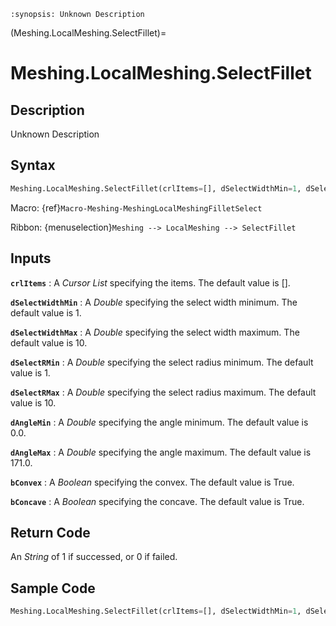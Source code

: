 ```{module} Meshing.LocalMeshing.SelectFillet()
:synopsis: Unknown Description
```

(Meshing.LocalMeshing.SelectFillet)=

# Meshing.LocalMeshing.SelectFillet

## Description

Unknown Description

## Syntax

```python
Meshing.LocalMeshing.SelectFillet(crlItems=[], dSelectWidthMin=1, dSelectWidthMax=10, dSelectRMin=1, dSelectRMax=10, dAngleMin=0.0, dAngleMax=171.0, bConvex=True, bConcave=True)
```

Macro: {ref}`Macro-Meshing-MeshingLocalMeshingFilletSelect`

Ribbon: {menuselection}`Meshing --> LocalMeshing --> SelectFillet`

## Inputs

**`crlItems`**
: A _Cursor List_ specifying the items. The default value is [].

**`dSelectWidthMin`**
: A _Double_ specifying the select width minimum. The default value is 1.

**`dSelectWidthMax`**
: A _Double_ specifying the select width maximum. The default value is 10.

**`dSelectRMin`**
: A _Double_ specifying the select radius minimum. The default value is 1.

**`dSelectRMax`**
: A _Double_ specifying the select radius maximum. The default value is 10.

**`dAngleMin`**
: A _Double_ specifying the angle minimum. The default value is 0.0.

**`dAngleMax`**
: A _Double_ specifying the angle maximum. The default value is 171.0.

**`bConvex`**
: A _Boolean_ specifying the convex. The default value is True.

**`bConcave`**
: A _Boolean_ specifying the concave. The default value is True.

## Return Code

An _String_ of 1 if successed, or 0 if failed.

## Sample Code

```python
Meshing.LocalMeshing.SelectFillet(crlItems=[], dSelectWidthMin=1, dSelectWidthMax=10, dSelectRMin=1, dSelectRMax=10, dAngleMin=0.0, dAngleMax=171.0, bConvex=True, bConcave=True)
```
